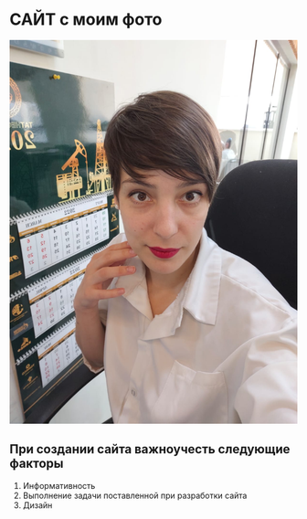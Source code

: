 # САЙТ с моим фото

![Marina](image/fotoMarina.png "Моё фото")

## При создании сайта важноучесть следующие факторы

1. Информативность
2. Выполнение задачи поставленной при разработки сайта
3. Дизайн

